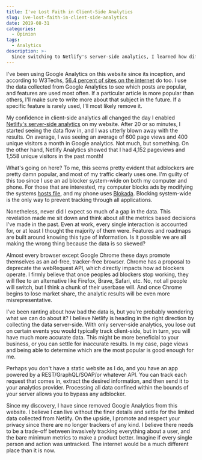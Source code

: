 ```yaml
---
title: I've Lost Faith in Client-Side Analytics
slug: ive-lost-faith-in-client-side-analytics
date: 2019-08-31
categories:
  - Opinion
tags:
  - Analytics
description: >-
  Since switching to Netlify's server-side analytics, I learned how different the data is when compared to Google Analytics.
---
```


I've been using Google Analytics on this website since its inception, and according to W3Techs, [56.4 percent of sites on the internet](https://w3techs.com/technologies/details/ta-googleanalytics/all/all) do too. I use the data collected from Google Analytics to see which posts are popular, and features are used most often. If a particular article is more popular than others, I'll make sure to write more about that subject in the future. If a specific feature is rarely used, I'll most likely remove it.  

My confidence in client-side analytics all changed the day I enabled [Netlify's server-side analytics](https://www.netlify.com/products/analytics/) on my website. After 20 or so minutes, I started seeing the data flow in, and I was utterly blown away with the results. On average, I was seeing an average of 600 page views and 400 unique visitors a month in Google analytics. Not much, but something. On the other hand, Netlify Analytics showed that I had 4,152 pageviews and 1,558 unique visitors in the past month!  

What's going on here? To me, this seems pretty evident that adblockers are pretty damn popular, and most of my traffic clearly uses one. I'm guilty of this too since I use an ad blocker system-wide on both my computer and phone. For those that are interested, my computer blocks ads by modifying the systems [hosts file]([https://github.com/StevenBlack/hosts](https://github.com/StevenBlack/hosts)), and my phone uses [Blokada](https://blokada.org).  Blocking system-wide is the only way to prevent tracking through all applications. 

Nonetheless, never did I expect so much of a gap in the data. This revelation made me sit down and think about all the metrics based decisions I've made in the past. Even at work, every single interaction is accounted for, or at least I thought the majority of them were. Features and roadmaps are built around knowing this type of information. Is it possible we are all making the wrong thing because the data is so skewed?  
  
Almost every browser except Google Chrome these days promote themselves as an ad-free, tracker-free browser. Chrome has a proposal to deprecate the webRequest API, which directly impacts how ad blockers operate.  I firmly believe that once peoples ad blockers stop working, they will flee to an alternative like Firefox, Brave, Safari, etc. No, not all people will switch, but I think a chunk of their userbase will. And once Chrome begins to lose market share, the analytic results will be even more misrepresentative. 

I've been ranting about how bad the data is, but you're probably wondering what we can do about it? I believe Netlify is heading in the right direction by collecting the data server-side. WIth only server-side analytics, you lose out on certain events you would typically track client-side, but in turn, you will have much more accurate data. This might be more beneficial to your business, or you can settle for inaccurate results. In my case, page views and being able to determine which are the most popular is good enough for me.

Perhaps you don't have a static website as I do, and you have an app powered by a REST/GraphQL/SOAP/or whatever API. You can track each request that comes in, extract the desired information, and then send it to your analytics provider. Processing all data confined within the bounds of your server allows you to bypass any adblocker.

Since my discovery, I have since removed Google Analytics from this website. I believe I can live without the finer details and settle for the limited data collected from Netlify. On the upside, I promote and respect your privacy since there are no longer trackers of any kind. I believe there needs to be a trade-off between invasively tracking everything about a user, and the bare minimum metrics to make a product better. Imagine if every single person and action was untracked. The internet would be a much different place than it is now.
